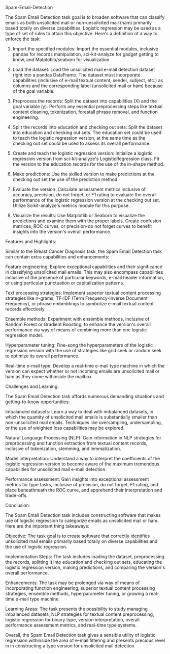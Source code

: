 Spam-Email-Detection

The Spam Email Detection task goal is to broaden software that can classify emails as both unsolicited mail or non-unsolicited mail (ham) primarily based totally on diverse capabilities. Logistic regression may be used as a type of set of rules to attain this objective. Here's a definition of a way to enforce the task:

1. Import the specified modules: Import the essential modules, inclusive pandas for records manipulation, sci-kit-analyze for gadget getting to know, and Matplotlib/seaborn for visualization.

2. Load the dataset: Load the unsolicited mail e-mail detection dataset right into a pandas DataFrame. The dataset must incorporate capabilities (inclusive of e-mail textual content, sender, subject, etc.) as columns and the corresponding label (unsolicited mail or ham) because of the goal variable.

3. Preprocess the records: Split the dataset into capabilities (X) and the goal variable (y). Perform any essential preprocessing steps like textual content cleaning, tokenization, forestall phrase removal, and function engineering.

4. Split the records into education and checking out sets: Split the dataset into education and checking out sets. The education set could be used to teach the logistic regression version, at the same time as the checking out set could be used to assess its overall performance.

5. Create and teach the logistic regression version: Initialize a logistic regression version from sci-kit-analyze's LogisticRegression class. Fit the version to the education records for the use of the in-shape method.

6. Make predictions: Use the skilled version to make predictions at the checking out set the use of the prediction method.

7. Evaluate the version: Calculate assessment metrics inclusive of accuracy, precision, do not forget, or F1 rating to evaluate the overall performance of the logistic regression version at the checking out set. Utilize Scikit-analyze's metrics module for this purpose.

8. Visualize the results: Use Matplotlib or Seaborn to visualize the predictions and examine them with the proper labels. Create confusion matrices, ROC curves, or precision-do not forget curves to benefit insights into the version's overall performance.

Features and Highlights:

Similar to the Breast Cancer Diagnosis task, the Spam Email Detection task can contain extra capabilities and enhancements:

Feature engineering: Explore exceptional capabilities and their significance in classifying unsolicited mail emails. This may also encompass capabilities inclusive of the presence of particular keywords, e-mail header information, or using particular punctuation or capitalization patterns.

Text processing strategies: Implement superior textual content processing strategies like n-grams, TF-IDF (Term Frequency-Inverse Document Frequency), or phrase embeddings to symbolize e-mail textual content records effectively.

Ensemble methods: Experiment with ensemble methods, inclusive of Random Forest or Gradient Boosting, to enhance the version's overall performance via way of means of combining more than one logistic regression model.

Hyperparameter tuning: Fine-song the hyperparameters of the logistic regression version with the use of strategies like grid seek or random seek to optimize its overall performance.

Real-time e-mail type: Develop a real-time e-mail type machine in which the version can expect whether or not incoming emails are unsolicited mail or ham as they come withinside the mailbox.

Challenges and Learning:

The Spam Email Detection task affords numerous demanding situations and getting-to-know opportunities:

Imbalanced datasets: Learn a way to deal with imbalanced datasets, in which the quantity of unsolicited mail emails is substantially smaller than non-unsolicited mail emails. Techniques like oversampling, undersampling, or the use of weighted loss capabilities may be explored.

Natural Language Processing (NLP): Gain information in NLP strategies for preprocessing and function extraction from textual content records, inclusive of tokenization, stemming, and lemmatization.

Model interpretation: Understand a way to interpret the coefficients of the logistic regression version to become aware of the maximum tremendous capabilities for unsolicited mail e-mail detection.

Performance assessment: Gain insights into exceptional assessment metrics for type tasks, inclusive of precision, do not forget, F1 rating, and place beneathneath the ROC curve, and apprehend their interpretation and trade-offs.

Conclusion:

The Spam Email Detection task includes constructing software that makes use of logistic regression to categorize emails as unsolicited mail or ham. Here are the important thing takeaways:

Objective: The task goal is to create software that correctly identifies unsolicited mail emails primarily based totally on diverse capabilities and the use of logistic regression.

Implementation Steps: The task includes loading the dataset, preprocessing the records, splitting it into education and checking out sets, educating the logistic regression version, making predictions, and comparing the version's overall performance.

Enhancements: The task may be prolonged via way of means of incorporating function engineering, superior textual content processing strategies, ensemble methods, hyperparameter tuning, or growing a real-time e-mail type machine.

Learning Areas: The task presents the possibility to study managing imbalanced datasets, NLP strategies for textual content preprocessing, logistic regression for binary type, version interpretation, overall performance assessment metrics, and real-time type systems.

Overall, the Spam Email Detection task gives a sensible utility of logistic regression withinside the area of e-mail filtering and presents precious revel in in constructing a type version for unsolicited mail detection.
